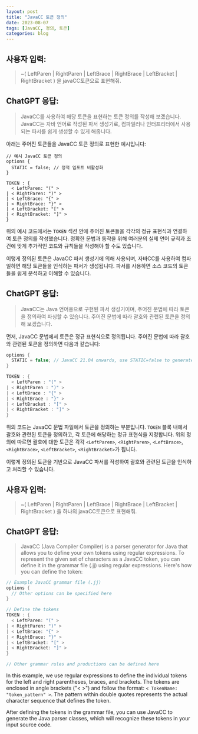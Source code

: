 ```yaml
---
layout: post
title: "JavaCC 토큰 정의"
date: 2023-08-07
tags: [JavaCC, 정의, 토큰]
categories: blog
---
```


## 사용자 입력:
> ~(
		LeftParen
		| RightParen
		| LeftBrace
		| RightBrace
		| LeftBracket
		| RightBracket
	) 을 javaCC토큰으로 표현해줘.

## ChatGPT 응답:
> JavaCC를 사용하여 해당 토큰을 표현하는 토큰 정의를 작성해 보겠습니다. JavaCC는 자바 언어로 작성된 파서 생성기로, 컴파일러나 인터프리터에서 사용되는 파서를 쉽게 생성할 수 있게 해줍니다.

아래는 주어진 토큰들을 JavaCC 토큰 정의로 표현한 예시입니다:

```javacc
// 예시 JavaCC 토큰 정의
options {
  STATIC = false; // 정적 임포트 비활성화
}

TOKEN : {
  < LeftParen: "(" >
| < RightParen: ")" >
| < LeftBrace: "{" >
| < RightBrace: "}" >
| < LeftBracket: "[" >
| < RightBracket: "]" >
}
```

위의 예시 코드에서는 `TOKEN` 섹션 안에 주어진 토큰들을 각각의 정규 표현식과 연결하여 토큰 정의를 작성했습니다. 정확한 문법과 동작을 위해 여러분의 실제 언어 규칙과 조건에 맞게 추가적인 코드와 규칙들을 작성해야 할 수도 있습니다.

이렇게 정의된 토큰은 JavaCC 파서 생성기에 의해 사용되며, 자바CC를 사용하여 컴파일하면 해당 토큰들을 인식하는 파서가 생성됩니다. 파서를 사용하면 소스 코드의 토큰들을 쉽게 분석하고 이해할 수 있습니다.

## ChatGPT 응답:
> JavaCC는 Java 언어용으로 구현된 파서 생성기이며, 주어진 문법에 따라 토큰을 정의하여 파싱할 수 있습니다. 주어진 문법에 따라 괄호와 관련된 토큰을 정의해 보겠습니다.

먼저, JavaCC 문법에서 토큰은 정규 표현식으로 정의됩니다. 주어진 문법에 따라 괄호와 관련된 토큰을 정의하면 다음과 같습니다:

```java
options {
  STATIC = false; // JavaCC 21.04 onwards, use STATIC=false to generate non-static parser
}

TOKEN : {
  < LeftParen : "(" >
| < RightParen : ")" >
| < LeftBrace : "{" >
| < RightBrace : "}" >
| < LeftBracket : "[" >
| < RightBracket : "]" >
}
```

위의 코드는 JavaCC 문법 파일에서 토큰을 정의하는 부분입니다. `TOKEN` 블록 내에서 괄호와 관련된 토큰을 정의하고, 각 토큰에 해당하는 정규 표현식을 지정합니다. 위의 정의에 따르면 괄호에 대한 토큰은 각각 `<LeftParen>`, `<RightParen>`, `<LeftBrace>`, `<RightBrace>`, `<LeftBracket>`, `<RightBracket>`가 됩니다.

이렇게 정의된 토큰을 기반으로 JavaCC 파서를 작성하여 괄호와 관련된 토큰을 인식하고 처리할 수 있습니다.

## 사용자 입력:
> ~(
		LeftParen
		| RightParen
		| LeftBrace
		| RightBrace
		| LeftBracket
		| RightBracket
	) 을 하나의 javaCC토큰으로 표현해줘.

## ChatGPT 응답:
> JavaCC (Java Compiler Compiler) is a parser generator for Java that allows you to define your own tokens using regular expressions. To represent the given set of characters as a JavaCC token, you can define it in the grammar file (.jj) using regular expressions. Here's how you can define the token:

```java
// Example JavaCC grammar file (.jj)
options {
  // Other options can be specified here
}

// Define the tokens
TOKEN : {
  < LeftParen: "(" >
| < RightParen: ")" >
| < LeftBrace: "{" >
| < RightBrace: "}" >
| < LeftBracket: "[" >
| < RightBracket: "]" >
}

// Other grammar rules and productions can be defined here
```

In this example, we use regular expressions to define the individual tokens for the left and right parentheses, braces, and brackets. The tokens are enclosed in angle brackets ("< >") and follow the format: `< TokenName: "token_pattern" >`. The pattern within double quotes represents the actual character sequence that defines the token.

After defining the tokens in the grammar file, you can use JavaCC to generate the Java parser classes, which will recognize these tokens in your input source code.

